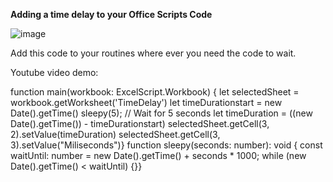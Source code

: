 **Adding a time delay to your Office Scripts Code** 

![image](https://github.com/MrAnalyticals/OfficeScripts/assets/47678539/a1b5fb7d-7aec-4977-8a0a-94af9cf1e961)


Add this code to your routines where ever you need the code to wait. 

Youtube video demo:


function main(workbook: ExcelScript.Workbook) {
let selectedSheet = workbook.getWorksheet('TimeDelay')
let timeDurationstart = new Date().getTime()
sleepy(5); // Wait for 5 seconds
let timeDuration = ((new Date().getTime()) - timeDurationstart)
selectedSheet.getCell(3, 2).setValue(timeDuration)
selectedSheet.getCell(3, 3).setValue("Miliseconds")}
function sleepy(seconds: number): void {
  const waitUntil: number = new Date().getTime() + seconds * 1000;
  while (new Date().getTime() < waitUntil) {}}

  
